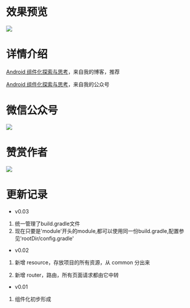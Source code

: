 
# 效果预览
![](http://7q5c2h.com1.z0.glb.clouddn.com/ModularSample.gif?watermark/2/text/5ZC05bCP6b6Z5ZCM5a24/font/5qW35L2T/fontsize/500/fill/I0VGRUZFRg==/dissolve/100/gravity/SouthEast/dx/10/dy/10)

# 详情介绍
[Android 组件化探索与思考](http://wuxiaolong.me/2017/08/01/ModularExploree/)，来自我的博客，推荐

[Android 组件化探索与思考](http://mp.weixin.qq.com/s/RGmzjIM4y7Yxz723Vp8uzA)，来自我的公众号


# 微信公众号
![](http://open.weixin.qq.com/qr/code/?username=MrWuXiaolong)

# 赞赏作者
![](http://7q5c2h.com1.z0.glb.clouddn.com/wechatpay.JPG)

# 更新记录
* v0.03
1. 统一管理了build.gradle文件
2. 现在只要是'module'开头的module,都可以使用同一份build.gradle,配置参见'rootDir/config.gradle'

* v0.02

1. 新增 resource，存放项目的所有资源，从 common 分出来

2. 新增 router，路由，所有页面请求都由它中转

* v0.01

1. 组件化初步形成
